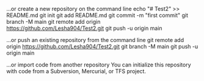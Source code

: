 …or create a new repository on the command line
echo "# Test2" >> README.md
git init
git add README.md
git commit -m "first commit"
git branch -M main
git remote add origin https://github.com/Lesha904/Test2.git
git push -u origin main
                
…or push an existing repository from the command line
git remote add origin https://github.com/Lesha904/Test2.git
git branch -M main
git push -u origin main

…or import code from another repository
You can initialize this repository with code from a Subversion, Mercurial, or TFS project.